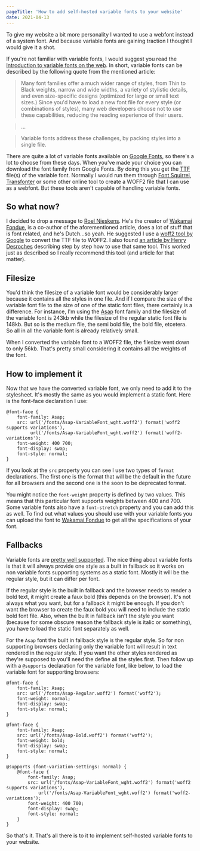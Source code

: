 ```yaml
---
pageTitle: 'How to add self-hosted variable fonts to your website'
date: 2021-04-13
---
```

To give my website a bit more personality I wanted to use a webfont instead of a system font. And because variable fonts are gaining traction I thought I would give it a shot. 

If you're not familiar with variable fonts, I would suggest you read the [Introduction to variable fonts on the web](https://web.dev/variable-fonts/). In short, variable fonts can be described by the following quote from the mentioned article:

> Many font families offer a much wider range of styles, from Thin to Black weights, narrow and wide widths, a variety of stylistic details, and even size-specific designs (optimized for large or small text sizes.) Since you'd have to load a new font file for every style (or combinations of styles), many web developers choose not to use these capabilities, reducing the reading experience of their users.

> ...

> Variable fonts address these challenges, by packing styles into a single file.

There are quite a lot of variable fonts available on [Google Fonts](https://fonts.google.com/?vfonly=true), so there's a lot to choose from these days. When you've made your choice you can download the font family from Google Fonts. By doing this you get the <abbr title="True Type Font">TTF</abbr> file(s) of the variable font. Normally I would run them through [Font Squirrel](https://www.fontsquirrel.com/), [Transfonter](https://transfonter.org/) or some other online tool to create a WOFF2 file that I can use as a webfont. But these tools aren't capable of handling variable fonts.

## So what now?

I decided to drop a message to [Roel Nieskens](https://twitter.com/PixelAmbacht). He's the creator of [Wakamai Fondue](https://wakamaifondue.com/), is a co-author of the aforementioned article, does a lot of stuff that is font related, and he's Dutch...so yeah. He suggested I use a [woff2 tool by Google](https://github.com/google/woff2) to convert the TTF file to WOFF2. I also found [an article by Henry Desroches](https://henry.codes/writing/how-to-convert-variable-ttf-font-files-to-woff2/) describing step by step how to use that same tool. This worked just as described so I really recommend this tool (and article for that matter).

## Filesize

You'd think the filesize of a variable font would be considerably larger because it contains all the styles in one file. And if I compare the size of the variable font file to the size of one of the static font files, there certainly is a difference. For instance, I'm using the [Asap](https://fonts.google.com/specimen/Asap) font family and the filesize of the variable font is 243kb while the filesize of the regular static font file is 148kb. But so is the medium file, the semi bold file, the bold file, etcetera. So all in all the variable font is already relatively small.

When I converted the variable font to a WOFF2 file, the filesize went down to only 56kb. That's pretty small considering it contains all the weights of the font.

## How to implement it

Now that we have the converted variable font, we only need to add it to the stylesheet. It's mostly the same as you would implement a static font. Here is the font-face declaration I use:
```
@font-face {
    font-family: Asap;
    src: url('/fonts/Asap-VariableFont_wght.woff2') format('woff2 supports variations'),
         url('/fonts/Asap-VariableFont_wght.woff2') format('woff2-variations');
    font-weight: 400 700;
    font-display: swap;
    font-style: normal;
}
```
If you look at the `src` property you can see I use two types of `format` declarations. The first one is the format that will be the default in the future for all browsers and the second one is the soon to be deprecated format.

You might notice the `font-weight` property is defined by two values. This means that this particular font supports weights between 400 and 700. Some variable fonts also have a `font-stretch` property and you can add this as well. To find out what values you should use with your variable fonts you can upload the font to [Wakamai Fondue](https://wakamaifondue.com/) to get all the specifications of your font.

## Fallbacks

Variable fonts are [pretty well supported](https://caniuse.com/variable-fonts). The nice thing about variable fonts is that it will always provide one style as a built in fallback so it works on non variable fonts supporting systems as a static font. Mostly it will be the regular style, but it can differ per font.

If the regular style is the built in fallback and the browser needs to render a bold text, it might create a faux bold (this depends on the browser). It's not always what you want, but for a fallback it might be enough. If you don't want the browser to create the faux bold you will need to include the static bold font file. Also, when the built in fallback isn't the style you want (because for some obscure reason the fallback style is italic or something), you have to load the static font separately as well. 

For the `Asap` font the built in fallback style is the regular style. So for non supporting browsers declaring only the variable font will result in text rendered in the regular style. If you want the other styles rendered as they're supposed to you'll need the define all the styles first. Then follow up with a `@supports` declaration for the variable font, like below, to load the variable font for supporting browsers:
```
@font-face {
    font-family: Asap;
    src: url('/fonts/Asap-Regular.woff2') format('woff2');
    font-weight: normal;
    font-display: swap;
    font-style: normal;
}

@font-face {
    font-family: Asap;
    src: url('/fonts/Asap-Bold.woff2') format('woff2');
    font-weight: bold;
    font-display: swap;
    font-style: normal;
}

@supports (font-variation-settings: normal) {
    @font-face {
        font-family: Asap;
        src: url('/fonts/Asap-VariableFont_wght.woff2') format('woff2 supports variations'),
            url('/fonts/Asap-VariableFont_wght.woff2') format('woff2-variations');
        font-weight: 400 700;
        font-display: swap;
        font-style: normal;
    }
}
```

So that's it. That's all there is to it to implement self-hosted variable fonts to your website.